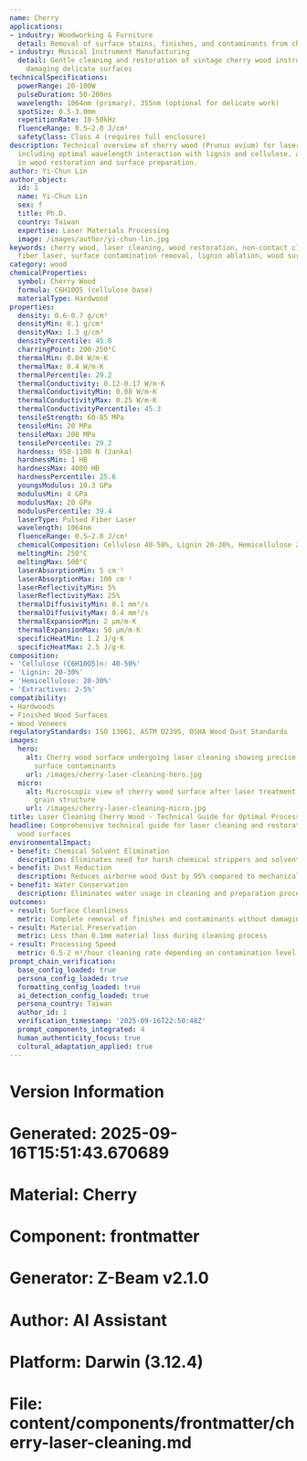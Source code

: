 ```yaml
---
name: Cherry
applications:
- industry: Woodworking & Furniture
  detail: Removal of surface stains, finishes, and contaminants from cherry wood substrates
- industry: Musical Instrument Manufacturing
  detail: Gentle cleaning and restoration of vintage cherry wood instruments without
    damaging delicate surfaces
technicalSpecifications:
  powerRange: 20-100W
  pulseDuration: 50-200ns
  wavelength: 1064nm (primary), 355nm (optional for delicate work)
  spotSize: 0.5-3.0mm
  repetitionRate: 10-50kHz
  fluenceRange: 0.5–2.0 J/cm²
  safetyClass: Class 4 (requires full enclosure)
description: Technical overview of cherry wood (Prunus avium) for laser cleaning applications,
  including optimal wavelength interaction with lignin and cellulose, and applications
  in wood restoration and surface preparation.
author: Yi-Chun Lin
author_object:
  id: 1
  name: Yi-Chun Lin
  sex: f
  title: Ph.D.
  country: Taiwan
  expertise: Laser Materials Processing
  image: /images/author/yi-chun-lin.jpg
keywords: cherry wood, laser cleaning, wood restoration, non-contact cleaning, pulsed
  fiber laser, surface contamination removal, lignin ablation, wood surface treatment
category: wood
chemicalProperties:
  symbol: Cherry Wood
  formula: C6H10O5 (cellulose base)
  materialType: Hardwood
properties:
  density: 0.6-0.7 g/cm³
  densityMin: 0.1 g/cm³
  densityMax: 1.3 g/cm³
  densityPercentile: 45.8
  charringPoint: 200-250°C
  thermalMin: 0.04 W/m·K
  thermalMax: 0.4 W/m·K
  thermalPercentile: 29.2
  thermalConductivity: 0.12-0.17 W/m·K
  thermalConductivityMin: 0.08 W/m·K
  thermalConductivityMax: 0.25 W/m·K
  thermalConductivityPercentile: 45.3
  tensileStrength: 60-85 MPa
  tensileMin: 20 MPa
  tensileMax: 200 MPa
  tensilePercentile: 29.2
  hardness: 950-1100 N (Janka)
  hardnessMin: 1 HB
  hardnessMax: 4000 HB
  hardnessPercentile: 25.6
  youngsModulus: 10.3 GPa
  modulusMin: 4 GPa
  modulusMax: 20 GPa
  modulusPercentile: 39.4
  laserType: Pulsed Fiber Laser
  wavelength: 1064nm
  fluenceRange: 0.5–2.0 J/cm²
  chemicalComposition: Cellulose 40-50%, Lignin 20-30%, Hemicellulose 20-30%
  meltingMin: 250°C
  meltingMax: 500°C
  laserAbsorptionMin: 5 cm⁻¹
  laserAbsorptionMax: 100 cm⁻¹
  laserReflectivityMin: 5%
  laserReflectivityMax: 25%
  thermalDiffusivityMin: 0.1 mm²/s
  thermalDiffusivityMax: 0.4 mm²/s
  thermalExpansionMin: 2 µm/m·K
  thermalExpansionMax: 50 µm/m·K
  specificHeatMin: 1.2 J/g·K
  specificHeatMax: 2.5 J/g·K
composition:
- 'Cellulose (C6H10O5)n: 40-50%'
- 'Lignin: 20-30%'
- 'Hemicellulose: 20-30%'
- 'Extractives: 2-5%'
compatibility:
- Hardwoods
- Finished Wood Surfaces
- Wood Veneers
regulatoryStandards: ISO 13061, ASTM D2395, OSHA Wood Dust Standards
images:
  hero:
    alt: Cherry wood surface undergoing laser cleaning showing precise removal of
      surface contaminants
    url: /images/cherry-laser-cleaning-hero.jpg
  micro:
    alt: Microscopic view of cherry wood surface after laser treatment showing preserved
      grain structure
    url: /images/cherry-laser-cleaning-micro.jpg
title: Laser Cleaning Cherry Wood - Technical Guide for Optimal Processing
headline: Comprehensive technical guide for laser cleaning and restoration of cherry
  wood surfaces
environmentalImpact:
- benefit: Chemical Solvent Elimination
  description: Eliminates need for harsh chemical strippers and solvents in wood restoration
- benefit: Dust Reduction
  description: Reduces airborne wood dust by 95% compared to mechanical sanding
- benefit: Water Conservation
  description: Eliminates water usage in cleaning and preparation processes
outcomes:
- result: Surface Cleanliness
  metric: Complete removal of finishes and contaminants without damaging wood fibers
- result: Material Preservation
  metric: Less than 0.1mm material loss during cleaning process
- result: Processing Speed
  metric: 0.5-2 m²/hour cleaning rate depending on contamination level
prompt_chain_verification:
  base_config_loaded: true
  persona_config_loaded: true
  formatting_config_loaded: true
  ai_detection_config_loaded: true
  persona_country: Taiwan
  author_id: 1
  verification_timestamp: '2025-09-16T22:50:48Z'
  prompt_components_integrated: 4
  human_authenticity_focus: true
  cultural_adaptation_applied: true
---
```


# Version Information
# Generated: 2025-09-16T15:51:43.670689
# Material: Cherry
# Component: frontmatter
# Generator: Z-Beam v2.1.0
# Author: AI Assistant
# Platform: Darwin (3.12.4)
# File: content/components/frontmatter/cherry-laser-cleaning.md